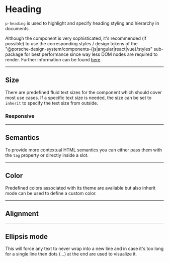 # Heading

`p-heading` is used to highlight and specify heading styling and hierarchy in documents.

<p-inline-notification heading="Recommendation" state="success" dismiss-button="false">
  Although the component is very sophisticated, it's recommended (if possible) to use the corresponding styles / design tokens of
the "@porsche-design-system/components-{js|angular|react|vue}/styles" sub-package for best performance since way 
less DOM nodes are required to render. Further information can be found <a href="styles/typography">here</a>.
</p-inline-notification>

<TableOfContents></TableOfContents>

---

## Size

There are predefined fluid text sizes for the component which should cover most use cases. If a specific text size is
needed, the size can be set to `inherit` to specify the text size from outside.

<Playground :markup="sizeMarkup" :config="config">
  <SelectOptions v-model="size" :values="sizes" name="size"></SelectOptions>
</Playground>

### Responsive

<Playground :markup="sizeResponsiveMarkup" :config="config"></Playground>

---

## Semantics

To provide more contextual HTML semantics you can either pass them with the `tag` property or directly inside a slot.

<Playground :markup="semanticsMarkup" :config="config"></Playground>

---

## Color

Predefined colors associated with its theme are available but also inherit mode can be used to define a custom color.

<Playground :markup="colorMarkup" :config="config">
  <SelectOptions v-model="color" :values="colors" name="color"></SelectOptions>
</Playground>

---

## Alignment

<Playground :markup="alignMarkup" :config="config">
  <SelectOptions v-model="align" :values="aligns" name="align"></SelectOptions>
</Playground>

---

## Ellipsis mode

This will force any text to never wrap into a new line and in case it's too long for a single line then dots (…) at the
end are used to visualize it.

<Playground :markup="ellipsisMarkup" :config="config"></Playground>

<script lang="ts">
import Vue from 'vue';
import Component from 'vue-class-component';
import { HEADING_SIZES, HEADING_COLORS } from './heading-utils';
import { TEXT_ALIGNS } from '../text/text-align'; 

const sentence = 'The quick brown fox jumps over the lazy dog';

@Component
export default class Code extends Vue {
  config = { themeable: true };

  size = 'large';
  sizes = HEADING_SIZES;
  get sizeMarkup() {
    const style = this.size === 'inherit' ? ' style="font-size: 5rem;"' : '';
    return `<p-heading tag="h3" size="${this.size}"${style}>${sentence}</p-heading>`;
  }

  get sizeResponsiveMarkup() {
    return `<p-heading tag="h3" size="{ base: 'medium', l: 'large' }">${sentence}</p-heading>`;
  }

  get semanticsMarkup() {
    return `<p-heading tag="h3">${sentence}</p-heading>
<p-heading><h3>${sentence}</h3></p-heading>`;
  }

  color = 'primary';
  colors = HEADING_COLORS;
  get colorMarkup() {
    const style = this.color === 'inherit' ? ' style="color: deeppink;"' : '';
    return `<p-heading tag="h3" color="${this.color}"${style}>${sentence}</p-heading>`;
  }

  align = 'center';
  aligns = TEXT_ALIGNS;
  get alignMarkup() {
    return `<p-heading tag="h3" align="${this.align}">${sentence}</p-heading>`;
  }

  get ellipsisMarkup() {
    return `<p-heading tag="h3" ellipsis="true">Lorem ipsum dolor sit amet, consetetur sadipscing elitr, sed diam nonumy eirmod tempor invidunt ut labore et dolore magna aliquyam erat, sed diam voluptua. At vero eos et accusam et justo duo dolores et ea rebum.</p-heading>`;
  }
}
</script>
